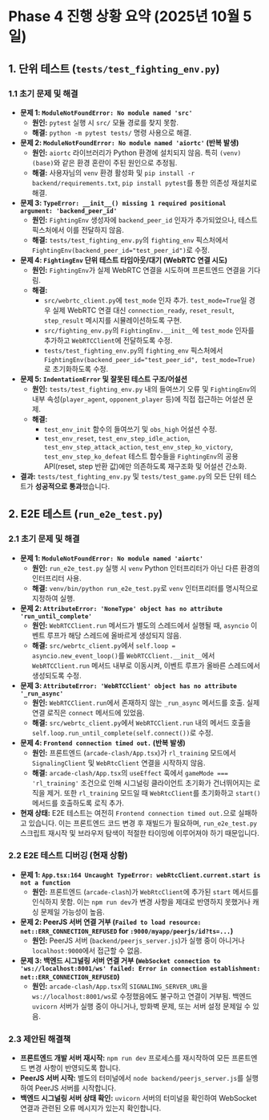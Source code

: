# Phase 4 진행 상황 요약 (2025년 10월 5일)

## 1. 단위 테스트 (`tests/test_fighting_env.py`)

### 1.1 초기 문제 및 해결
*   **문제 1: `ModuleNotFoundError: No module named 'src'`**
    *   **원인:** `pytest` 실행 시 `src/` 모듈 경로를 찾지 못함.
    *   **해결:** `python -m pytest tests/` 명령 사용으로 해결.
*   **문제 2: `ModuleNotFoundError: No module named 'aiortc'` (반복 발생)**
    *   **원인:** `aiortc` 라이브러리가 Python 환경에 설치되지 않음. 특히 `(venv) (base)`와 같은 환경 혼란이 주된 원인으로 추정됨.
    *   **해결:** 사용자님의 `venv` 환경 활성화 및 `pip install -r backend/requirements.txt`, `pip install pytest`를 통한 의존성 재설치로 해결.
*   **문제 3: `TypeError: __init__() missing 1 required positional argument: 'backend_peer_id'`**
    *   **원인:** `FightingEnv` 생성자에 `backend_peer_id` 인자가 추가되었으나, 테스트 픽스처에서 이를 전달하지 않음.
    *   **해결:** `tests/test_fighting_env.py`의 `fighting_env` 픽스처에서 `FightingEnv(backend_peer_id="test_peer_id")`로 수정.
*   **문제 4: `FightingEnv` 단위 테스트 타임아웃/대기 (WebRTC 연결 시도)**
    *   **원인:** `FightingEnv`가 실제 WebRTC 연결을 시도하며 프론트엔드 연결을 기다림.
    *   **해결:**
        *   `src/webrtc_client.py`에 `test_mode` 인자 추가. `test_mode=True`일 경우 실제 WebRTC 연결 대신 `connection_ready`, `reset_result`, `step_result` 메시지를 시뮬레이션하도록 구현.
        *   `src/fighting_env.py`의 `FightingEnv.__init__`에 `test_mode` 인자를 추가하고 `WebRTCClient`에 전달하도록 수정.
        *   `tests/test_fighting_env.py`의 `fighting_env` 픽스처에서 `FightingEnv(backend_peer_id="test_peer_id", test_mode=True)`로 초기화하도록 수정.
*   **문제 5: `IndentationError` 및 잘못된 테스트 구조/어설션**
    *   **원인:** `tests/test_fighting_env.py` 내의 들여쓰기 오류 및 `FightingEnv`의 내부 속성(`player_agent`, `opponent_player` 등)에 직접 접근하는 어설션 문제.
    *   **해결:**
        *   `test_env_init` 함수의 들여쓰기 및 `obs_high` 어설션 수정.
        *   `test_env_reset`, `test_env_step_idle_action`, `test_env_step_attack_action`, `test_env_step_ko_victory`, `test_env_step_ko_defeat` 테스트 함수들을 `FightingEnv`의 공용 API(reset, step 반환 값)에만 의존하도록 재구조화 및 어설션 간소화.
*   **결과:** `tests/test_fighting_env.py` 및 `tests/test_game.py`의 모든 단위 테스트가 **성공적으로 통과**했습니다.

## 2. E2E 테스트 (`run_e2e_test.py`)

### 2.1 초기 문제 및 해결
*   **문제 1: `ModuleNotFoundError: No module named 'aiortc'`**
    *   **원인:** `run_e2e_test.py` 실행 시 `venv` Python 인터프리터가 아닌 다른 환경의 인터프리터 사용.
    *   **해결:** `venv/bin/python run_e2e_test.py`로 `venv` 인터프리터를 명시적으로 지정하여 실행.
*   **문제 2: `AttributeError: 'NoneType' object has no attribute 'run_until_complete'`**
    *   **원인:** `WebRTCClient.run` 메서드가 별도의 스레드에서 실행될 때, `asyncio` 이벤트 루프가 해당 스레드에 올바르게 생성되지 않음.
    *   **해결:** `src/webrtc_client.py`에서 `self.loop = asyncio.new_event_loop()`를 `WebRTCClient.__init__`에서 `WebRTCClient.run` 메서드 내부로 이동시켜, 이벤트 루프가 올바른 스레드에서 생성되도록 수정.
*   **문제 3: `AttributeError: 'WebRTCClient' object has no attribute '_run_async'`**
    *   **원인:** `WebRTCClient.run`에서 존재하지 않는 `_run_async` 메서드를 호출. 실제 연결 로직은 `connect` 메서드에 있었음.
    *   **해결:** `src/webrtc_client.py`에서 `WebRTCClient.run` 내의 메서드 호출을 `self.loop.run_until_complete(self.connect())`로 수정.
*   **문제 4: `Frontend connection timed out.` (반복 발생)**
    *   **원인:** 프론트엔드 (`arcade-clash/App.tsx`)가 `rl_training` 모드에서 `SignalingClient` 및 `WebRtcClient` 연결을 시작하지 않음.
    *   **해결:** `arcade-clash/App.tsx`의 `useEffect` 훅에서 `gameMode === 'rl_training'` 조건으로 인해 시그널링 클라이언트 초기화가 건너뛰어지는 로직을 제거. 또한 `rl_training` 모드일 때 `WebRtcClient`를 초기화하고 `start()` 메서드를 호출하도록 로직 추가.
*   **현재 상태:** E2E 테스트는 여전히 `Frontend connection timed out.`으로 실패하고 있습니다. 이는 프론트엔드 코드 변경 후 재빌드가 필요하며, `run_e2e_test.py` 스크립트 재시작 및 브라우저 탐색이 적절한 타이밍에 이루어져야 하기 때문입니다.

### 2.2 E2E 테스트 디버깅 (현재 상황)

*   **문제 1: `App.tsx:164 Uncaught TypeError: webRtcClient.current.start is not a function`**
    *   **원인:** 프론트엔드 (`arcade-clash`)가 `WebRtcClient`에 추가된 `start` 메서드를 인식하지 못함. 이는 `npm run dev`가 변경 사항을 제대로 반영하지 못했거나 캐싱 문제일 가능성이 높음.
*   **문제 2: PeerJS 서버 연결 거부 (`Failed to load resource: net::ERR_CONNECTION_REFUSED` for `:9000/myapp/peerjs/id?ts=...`)**
    *   **원인:** PeerJS 서버 (`backend/peerjs_server.js`)가 실행 중이 아니거나 `localhost:9000`에서 접근할 수 없음.
*   **문제 3: 백엔드 시그널링 서버 연결 거부 (`WebSocket connection to 'ws://localhost:8001/ws' failed: Error in connection establishment: net::ERR_CONNECTION_REFUSED`)**
    *   **원인:** `arcade-clash/App.tsx`의 `SIGNALING_SERVER_URL`을 `ws://localhost:8001/ws`로 수정했음에도 불구하고 연결이 거부됨. 백엔드 `uvicorn` 서버가 실행 중이 아니거나, 방화벽 문제, 또는 서버 설정 문제일 수 있음.

### 2.3 제안된 해결책

*   **프론트엔드 개발 서버 재시작:** `npm run dev` 프로세스를 재시작하여 모든 프론트엔드 변경 사항이 반영되도록 합니다.
*   **PeerJS 서버 시작:** 별도의 터미널에서 `node backend/peerjs_server.js`를 실행하여 PeerJS 서버를 시작합니다.
*   **백엔드 시그널링 서버 상태 확인:** `uvicorn` 서버의 터미널을 확인하여 WebSocket 연결과 관련된 오류 메시지가 있는지 확인합니다.